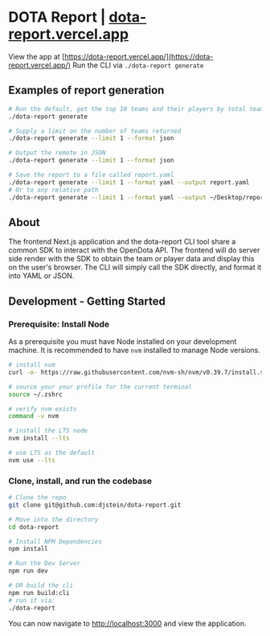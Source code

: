 # DOTA Report | [dota-report.vercel.app](https://dota-report.vercel.app/)

View the app at [https://dota-report.vercel.app/](https://dota-report.vercel.app/)
Run the CLI via `./dota-report generate`

## Examples of report generation

```bash
# Run the default, get the top 10 teams and their players by total team experience
./dota-report generate

# Supply a limit on the number of teams returned
./dota-report generate --limit 1 --format json

# Output the remote in JSON
./dota-report generate --limit 1 --format json

# Save the report to a file called report.yaml
./dota-report generate --limit 1 --format yaml --output report.yaml
# Or to any relative path
./dota-report generate --limit 1 --format yaml --output ~/Desktop/report.yaml
```

## About

The frontend Next.js application and the dota-report CLI tool share a common SDK to interact with the OpenDota API.
The frontend will do server side render with the SDK to obtain the team or player data and display this on the user's browser.
The CLI will simply call the SDK directly, and format it into YAML or JSON.

## Development - Getting Started

### Prerequisite: Install Node

As a prerequisite you must have Node installed on your development machine.
It is recommended to have `nvm` installed to manage Node versions.

```bash
# install nvm
curl -o- https://raw.githubusercontent.com/nvm-sh/nvm/v0.39.7/install.sh | bash

# source your your profile for the current terminal
source ~/.zshrc

# verify nvm exists
command -v nvm

# install the LTS node
nvm install --lts

# use LTS as the default
nvm use --lts
```

### Clone, install, and run the codebase

```bash
# Clone the repo
git clone git@github.com:djstein/dota-report.git

# Move into the directory
cd dota-report

# Install NPM Dependencies
npm install

# Run the Dev Server
npm run dev

# OR build the cli
npm run build:cli
# run it via:
./dota-report
```

You can now navigate to [http://localhost:3000](http://localhost:3000) and view the application.
